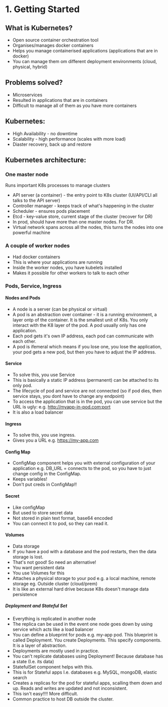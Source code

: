 # 1. Getting Started

## What is Kubernetes?

- Open source container orchestration tool
- Organises/manages docker containers
- Helps you manage containerised applications (applications that are in docker)
- You can manage them om different deployment environments (cloud, physical, hybrid)

## Problems solved?

- Microservices
- Resulted in applications that are in containers
- Difficult to manage all of them as you have more containers

## Kubernetes:

- High Availability - no downtime
- Scalability - high performance (scales with more load)
- Diaster recovery, back up and restore

## Kubernetes architecture:

### One master node

Runs important K8s processes to manage clusters

- API server (a container) - the entry point to K8s cluster (UI/API/CLI all talks to the API server)
- Controller manager - keeps track of what's happening in the cluster
- Scheduler - ensures pods placement
- Etcd - key-value store, current stage of the cluster (recover for DR)
- In prod, should have more than one master nodes. For DR.
- Virtual network spans across all the nodes, this turns the nodes into one powerful machine

### A couple of worker nodes

- Had docker containers
- This is where your applications are running
- Inside the worker nodes, you have kubelets installed
- Makes it possible for other workers to talk to each other

### Pods, Service, Ingress

#### Nodes and Pods

- A node is a server (can be physical or virtual)
- A pod is an abstraction over container - it is a running environment, a layer ontp of the container. It is the smallest unit of K8s. You only interact with the K8 layer of the pod. A pod usually only has one application.
- Each pod gets it's own IP address, each pod can communicate with each other.
- A pod is ifemeral which means if you lose one, you lose the application, your pod gets a new pod, but then you have to adjust the IP address.

#### Service

- To solve this, you use Service
- This is basically a static IP address (permanent) can be attached to its only pod.
- The lifecycle of pod and service are not connected (so if pod dies, then service stays, you dont have to change any endpoint)
- To access the application that is in the pod, you can use service but the URL is ugly: e.g. http://myapp-in-pod.com:port
- It is also a load balancer

#### Ingress

- To solve this, you use ingress.
- Gives you a URL e.g. https://my-app.com

#### Config Map

- ConfigMap component helps you with external configuration of your application e.g. DB_URL = connects to the pod, so you have to just change config in the ConfigMap.
- Keeps variables!
- Don't put creds in ConfigMap!!

#### Secret

- Like configMap
- But used to store secret data
- Not stored in plain text format, base64 encoded
- You can connect it to pod, so they can read it.

#### Volumes

- Data storage
- If you have a pod with a database and the pod restarts, then the data storage is lost.
- That's not good! So need an alternative!
- You want persistent data
- You use Volumes for this
- Attaches a physical storage to your pod e.g. a local machine, remote storage eg. Outside cluster (cloud/prem)
- It is like an external hard drive because K8s doesn't manage data persistence

##### Deployment and Stateful Set

- Everything is replicated in another node
- The replica can be used in the event one node goes down by using service which acts like a load balancer
- You can define a blueprint for pods e.g. my-app pod. This blueprint is called Deployment. You create Deployments. This specify components. It is a layer of abstraction.
- Deployments are mostly used in practice.
- You can't replicate databases using Deployment! Because database has a state (I.e. its data)
- StatefulSet component helps with this.
- This is for Stateful apps I.e. databases e.g. MySQL, mongoDB, elastic search
- Creates a replicas for the pod for stateful apps, scalling them down and up. Reads and writes are updated and not inconsistent.
- This isn't easy!!!! More difficult.
- Common practice to host DB outside the cluster.
